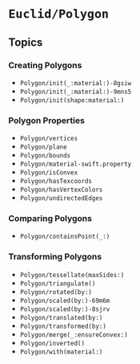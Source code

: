 # ``Euclid/Polygon``

## Topics

### Creating Polygons

- ``Polygon/init(_:material:)-8gsiw``
- ``Polygon/init(_:material:)-9mns5``
- ``Polygon/init(shape:material:)``

### Polygon Properties

- ``Polygon/vertices``
- ``Polygon/plane``
- ``Polygon/bounds``
- ``Polygon/material-swift.property``
- ``Polygon/isConvex``
- ``Polygon/hasTexcoords``
- ``Polygon/hasVertexColors``
- ``Polygon/undirectedEdges``

### Comparing Polygons

- ``Polygon/containsPoint(_:)``

### Transforming Polygons

- ``Polygon/tessellate(maxSides:)``
- ``Polygon/triangulate()``
- ``Polygon/rotated(by:)``
- ``Polygon/scaled(by:)-69m6m``
- ``Polygon/scaled(by:)-8sjrv``
- ``Polygon/translated(by:)``
- ``Polygon/transformed(by:)``
- ``Polygon/merge(_:ensureConvex:)``
- ``Polygon/inverted()``
- ``Polygon/with(material:)``
